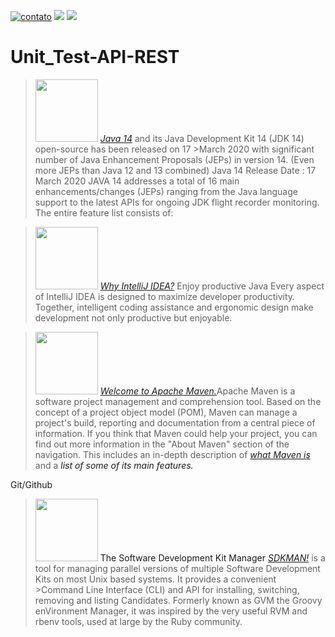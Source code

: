 [![contato](https://img.shields.io/badge/Windows-0078D6?style=for-the-badge&logo=windows&logoColor=white)]()
[![](https://img.shields.io/badge/Ubuntu-E95420?style=for-the-badge&logo=ubuntu&logoColor=white)]()
[![](https://img.shields.io/badge/Java-ED8B00?style=for-the-badge&logo=java&logoColor=white)]()

# Unit_Test-API-REST



><p><div align="left">
><img src="https://user-images.githubusercontent.com/66042254/147762480-ed86f039-8e1a-43fd-a9a8-ae786f69d095.jpg"width="100px"/>
><a href="https://www.oracle.com/java/technologies/javase/14all-relnotes.html"><i>Java 14</i></a> and its Java Development Kit 14 (JDK 14) open-source has been released on 17 >March 2020 with significant number of Java Enhancement Proposals (JEPs) in version 14. (Even more JEPs than Java 12 and 13 combined) Java 14 Release Date : 17 March 2020 JAVA 14 addresses a total of 16 main enhancements/changes (JEPs) ranging from the Java language support to the latest APIs for ongoing JDK flight recorder monitoring. The entire feature list consists of:</div></p>


><p><div align="left">
><img src="https://user-images.githubusercontent.com/66042254/147763540-4d498e16-105f-4f89-8ee0-2dec2ad232a1.png"width="100px"/>
><a href="https://www.jetbrains.com/pt-br/idea/"><i> Why IntelliJ IDEA?</i></a>
>Enjoy productive Java
>Every aspect of IntelliJ IDEA is designed to maximize developer productivity. Together, intelligent coding assistance and ergonomic design make development not only productive but enjoyable.    
</p>



><p><div align="left">
><img src=""width="100px"/> 
><a href="https://maven.apache.org/"><i>Welcome to Apache Maven.</i></a>Apache Maven is a software project management and comprehension tool. Based on the concept of a project object model (POM), Maven can manage a project's build, reporting and documentation from a central piece of information.
>If you think that Maven could help your project, you can find out more information in the "About Maven" section of the navigation.                                               This includes an in-depth description of <a href="https://maven.apache.org/what-is-maven.html"><i>what Maven is</i></a> and a <a href"https://maven.apache.org/maven-features.html"><i>list of some of its main features.</i><a/>
  <p>

Git/Github



> <p><div align="left">
> <img src="https://user-images.githubusercontent.com/66042254/147758671-3d50962d-0530-45a4-b6c4-709abb7460f3.png" width="100px"/>
> The Software Development Kit Manager
  >  <a href="https://sdkman.io/"><i>SDKMAN!</i></a> is a tool for managing parallel versions of multiple Software Development Kits on most Unix based systems. It provides a convenient >Command Line Interface (CLI) and API for installing, switching, removing and listing Candidates. Formerly known as GVM the Groovy enVironment Manager, it was inspired by the very useful RVM and rbenv tools, used at large by the Ruby community. </div></p>
   
